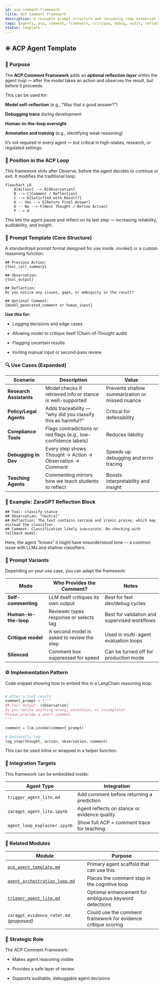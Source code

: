 ```yaml
---
id: acp-comment-framework
title: ACP Comment Framework
description: A reusable prompt structure and reasoning loop extension to enable human-in-the-loop feedback, model critique, or audit tagging within agent interactions.
tags: [agents, acp, comment, framework, critique, debug, audit, reflection]
status: template
---
```


## ✳️  ACP Agent Template

### 🧠 Purpose

The **ACP Comment Framework** adds an **optional reflection layer** within the agent loop — after the model takes an action and observes the result, but before it proceeds.

This can be used for:

**Model self-reflection** (e.g., “Was that a good answer?”)

**Debugging trace** during development

**Human-in-the-loop oversight**

**Annotation and training** (e.g., identifying weak reasoning)

It’s not required in every agent — but critical in high-stakes, research, or regulated settings.

### 🧩 Position in the ACP Loop
This framework slots after Observe, before the agent decides to continue or exit. It modifies the traditional loop:

```mermaid
flowchart LR
    A[Action] --> B[Observation]
    B --> C[Comment / Reflection]
    C --> D{Satisfied with Result?}
    D -- Yes --> E[Return Final Answer]
    D -- No --> F[Next Thought / Refine Action]
    F --> A
```

This lets the agent pause and reflect on its last step — increasing reliability, auditability, and insight.

### 🔧 Prompt Template (Core Structure)
A standardized prompt format designed for use inside .invoke() or a custom reasoning function.

```text
## Previous Action:
{tool_call_summary}

## Observation:
{tool_output}

## Reflection:
Do you notice any issues, gaps, or ambiguity in the result?

## Optional Comment:
{model_generated_comment or human_input}
```

**Use this for:**

- Logging decisions and edge cases

- Allowing model to critique itself (Chain-of-Thought audit)

- Flagging uncertain results

- Inviting manual input or second-pass review

### 🔍 Use Cases (Expanded)
| Scenario                | Description                                                     | Value                                           |
| ----------------------- | --------------------------------------------------------------- | ----------------------------------------------- |
| **Research Assistants** | Model checks if retrieved info or stance is well-supported      | Prevents shallow summarization or missed nuance |
| **Policy/Legal Agents** | Adds traceability — “why did you classify this as harmful?”     | Critical for defensibility                      |
| **Compliance Tools**    | Flags contradictions or red flags (e.g., low-confidence labels) | Reduces liability                               |
| **Debugging in Dev**    | Every step shows Thought → Action → Observation → *Comment*     | Speeds up debugging and error tracing           |
| **Teaching Agents**     | Commenting mirrors how we teach students to reflect             | Boosts interpretability and insight             |

### 🧪 Example: ZaraGPT Reflection Block
```text
## Tool: classify_stance
## Observation: "neutral"
## Reflection: The text contains sarcasm and ironic praise, which may mislead the classifier.
## Comment: Classification likely inaccurate. Re-checking with fallback model.
```

Here, the agent “knows” it might have misunderstood tone — a common issue with LLMs and shallow classifiers.

### 🧱 Prompt Variants
Depending on your use case, you can adapt the framework:

| Mode                  | Who Provides the Comment?                  | Notes                                        |
| --------------------- | ------------------------------------------ | -------------------------------------------- |
| **Self-commenting**   | LLM itself critiques its own output        | Best for fast dev/debug cycles               |
| **Human-in-the-loop** | Reviewer types response or selects tag     | Best for validation and supervised workflows |
| **Critique model**    | A second model is asked to review the step | Used in multi-agent evaluation loops         |
| **Silenced**          | Comment box suppressed for speed           | Can be turned off for production mode        |


### ⚙️ Implementation Pattern
Code snippet showing how to embed this in a LangChain reasoning loop:

``` python

# After a tool result
comment_prompt = f"""
## Tool Output: {observation}
Do you notice anything wrong, uncertain, or incomplete?
Please provide a short comment.
"""

comment = llm.invoke(comment_prompt)

# Optionally log:
log_step(thought, action, observation, comment)
```

This can be used inline or wrapped in a helper function.

### 🧩 Integration Targets
This framework can be embedded inside:

| Agent Type                   | Integration                                  |
| ---------------------------- | -------------------------------------------- |
| `trigger_agent_lite.md`      | Add comment before returning a prediction    |
| `zaragpt_agent_lite.ipynb`   | Agent reflects on stance or evidence quality |
| `agent_loop_explainer.ipynb` | Show full ACP + comment trace for teaching   |
 
### 🔗 Related Modules
| Module                                                                             | Purpose                                                       |
| ---------------------------------------------------------------------------------- | ------------------------------------------------------------- |
| [`acp_agent_template.md`](../../codebook/templates/acp_agent_template.md)          | Primary agent scaffold that can use this                      |
| [`agent_orchestration_loop.md`](../../codebook/agents/agent_orchestration_loop.md) | Places the comment step in the cognitive loop                 |
| [`trigger_agent_lite.md`](../../codebook/agents/trigger_agent_lite.md)             | Optional enhancement for ambiguous keyword detections         |
| `zaragpt_evidence_rater.md` *(proposed)*                                           | Could use the comment framework for evidence critique scoring |

### 📌 Strategic Role

The ACP Comment Framework:

- Makes agent reasoning visible

- Provides a safe layer of review

- Supports auditable, debuggable agent decisions